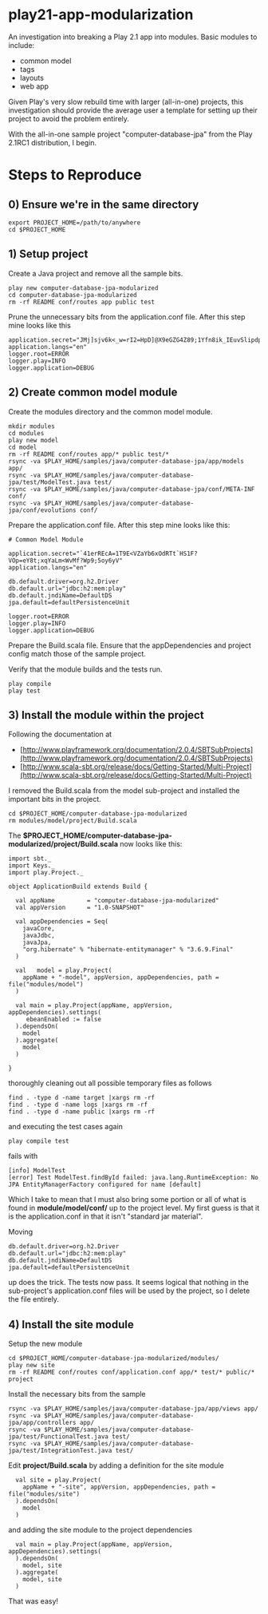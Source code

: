 play21-app-modularization
=========================

An investigation into breaking a Play 2.1 app into modules.  Basic modules to include: 

* common model
* tags
* layouts
* web app

Given Play's very slow rebuild time with larger (all-in-one) projects, this investigation should provide the average user a template for setting up their project to avoid the problem entirely.

With the all-in-one sample project "computer-database-jpa" from the Play 2.1RC1 distribution, I begin.

Steps to Reproduce
==================

## 0) Ensure we're in the same directory

	export PROJECT_HOME=/path/to/anywhere
	cd $PROJECT_HOME

## 1) Setup project
Create a Java project and remove all the sample bits.

	play new computer-database-jpa-modularized
	cd computer-database-jpa-modularized
	rm -rf README conf/routes app public test

Prune the unnecessary bits from the application.conf file. After this step mine looks like this

	application.secret="JMj]sjv6k<_w=rI2=HpD]@X9eGZG4Z89;1Yfn8ik_IEuvSlipdpjKduMgv5p;vtE"
	application.langs="en"
	logger.root=ERROR
	logger.play=INFO
	logger.application=DEBUG

## 2) Create common model module
Create the modules directory and the common model module.

	mkdir modules
	cd modules
	play new model
	cd model
	rm -rf README conf/routes app/* public test/*
	rsync -va $PLAY_HOME/samples/java/computer-database-jpa/app/models app/
	rsync -va $PLAY_HOME/samples/java/computer-database-jpa/test/ModelTest.java test/
	rsync -va $PLAY_HOME/samples/java/computer-database-jpa/conf/META-INF conf/
	rsync -va $PLAY_HOME/samples/java/computer-database-jpa/conf/evolutions conf/

Prepare the application.conf file. After this step mine looks like this:

	# Common Model Module
	
	application.secret="`41erREcA=1T9E<VZaYb6xOdRTt`HS1F?VOp=eY8t;xqYaLm<WvMf?Wp9;5oy6yV"
	application.langs="en"
	
	db.default.driver=org.h2.Driver
	db.default.url="jdbc:h2:mem:play"
	db.default.jndiName=DefaultDS
	jpa.default=defaultPersistenceUnit
	
	logger.root=ERROR
	logger.play=INFO
	logger.application=DEBUG

Prepare the Build.scala file.  Ensure that the appDependencies and project config match those of the sample project. 

Verify that the module builds and the tests run.

	play compile
	play test

## 3) Install the module within the project
Following the documentation at

* [http://www.playframework.org/documentation/2.0.4/SBTSubProjects](http://www.playframework.org/documentation/2.0.4/SBTSubProjects)
* [http://www.scala-sbt.org/release/docs/Getting-Started/Multi-Project](http://www.scala-sbt.org/release/docs/Getting-Started/Multi-Project)

I removed the Build.scala from the model sub-project and installed the important bits in the project. 

	cd $PROJECT_HOME/computer-database-jpa-modularized
	rm modules/model/project/Build.scala

The **$PROJECT_HOME/computer-database-jpa-modularized/project/Build.scala** now looks like this:

	import sbt._
	import Keys._
	import play.Project._
	
	object ApplicationBuild extends Build {
	
	  val appName         = "computer-database-jpa-modularized"
	  val appVersion      = "1.0-SNAPSHOT"
	
	  val appDependencies = Seq(
	    javaCore,
	    javaJdbc,
	    javaJpa,
	    "org.hibernate" % "hibernate-entitymanager" % "3.6.9.Final"
	  )
	
	  val	model = play.Project(
	    appName + "-model", appVersion, appDependencies, path = file("modules/model")
	  )
	
	  val main = play.Project(appName, appVersion, appDependencies).settings(
	     ebeanEnabled := false     
	  ).dependsOn(
	    model
	  ).aggregate( 
	    model 
	  )
	
	}

thoroughly cleaning out all possible temporary files as follows

	find . -type d -name target |xargs rm -rf 
	find . -type d -name logs |xargs rm -rf 
	find . -type d -name public |xargs rm -rf 

and executing the test cases again

	play compile test

fails with

	[info] ModelTest
	[error] Test ModelTest.findById failed: java.lang.RuntimeException: No JPA EntityManagerFactory configured for name [default]

Which I take to mean that I must also bring some portion or all of what is found in **module/model/conf/** up to the project level. My first guess is that it is the application.conf in that it isn't "standard jar material".

Moving

	db.default.driver=org.h2.Driver
	db.default.url="jdbc:h2:mem:play"
	db.default.jndiName=DefaultDS
	jpa.default=defaultPersistenceUnit

up does the trick. The tests now pass. It seems logical that nothing in the sub-project's application.conf files will be used by the project, so I delete the file entirely.

## 4) Install the site module
Setup the new module

	cd $PROJECT_HOME/computer-database-jpa-modularized/modules/
	play new site
	rm -rf README conf/routes conf/application.conf app/* test/* public/* project

Install the necessary bits from the sample

	rsync -va $PLAY_HOME/samples/java/computer-database-jpa/app/views app/
	rsync -va $PLAY_HOME/samples/java/computer-database-jpa/app/controllers app/
	rsync -va $PLAY_HOME/samples/java/computer-database-jpa/test/FunctionalTest.java test/
	rsync -va $PLAY_HOME/samples/java/computer-database-jpa/test/IntegrationTest.java test/

Edit **project/Build.scala** by adding a definition for the site module

	  val site = play.Project(
	    appName + "-site", appVersion, appDependencies, path = 	file("modules/site")
	  ).dependsOn(
	    model
	  )

and adding the site module to the project dependencies 

	  val main = play.Project(appName, appVersion, 	appDependencies).settings(
	  ).dependsOn(
	    model, site
	  ).aggregate( 
	    model, site
	  )

That was easy!